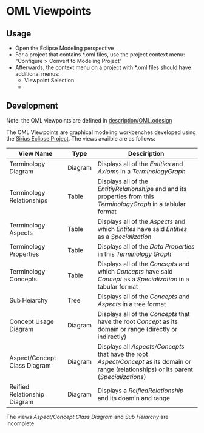 # OML Viewpoints

## Usage

- Open the Eclipse Modeling perspective
- For a project that contains *.oml files, use the project context menu: "Configure > Convert to Modeling Project"
- Afterwards, the context menu on a project with *.oml files should have additional menus: 
  - Viewpoint Selection
  - 
## Development

Note: the OML viewpoints are defined in [description/OML.odesign](description/OML.odesign)

The OML Viewpoints are graphical modeling workbenches developed using the [Sirius Eclipse Project](http://www.eclipse.org/sirius/doc/).  The views availble are as follows:

| View Name | Type |Desciription |
|----------|-------|-----------|
| Terminology Diagram | Diagram | Displays all of the *Entities* and *Axiom*s in a *TerminologyGraph* |
| Terminology Relationships | Table| Displays all of the *EntitiyRelationship*s and and its properties from this *TerminologyGraph* in a tablular format |
| Terminology Aspects | Table | Displays all of the *Aspects* and which *Entites* have said *Entities* as a *Specialization* |
| Terminology Properties | Table | Displays all of the *Data Properties* in this *Terminology Graph* |
| Terminology Concepts | Table | Displays all of the *Concepts* and which *Concepts* have said *Concept* as a *Specialization* in a tabular format |
| Sub Heiarchy | Tree | Displays all of the *Concepts* and *Aspects* in a tree format |
| Concept Usage Diagram | Diagram | Displays all of the *Concepts* that have the root *Concept* as its domain or range (directly or indirectly) |
| Aspect/Concept Class Diagram | Diagram | Displays all *Aspects/Concepts* that have the root *Aspect/Concept* as its domain or range (relationships) or its parent (*Specializations*)|
| Reified Relationship Diagram | Diagram | Displays a *ReifiedRelationship* and its doamin and range|

The views *Aspect/Concept Class Diagram* and *Sub Heiarchy* are incomplete

